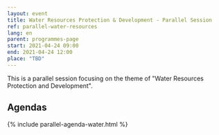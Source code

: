 ```yaml
---
layout: event
title: Water Resources Protection & Development - Parallel Session
ref: parallel-water-resources
lang: en
parent: programmes-page
start: 2021-04-24 09:00
end: 2021-04-24 12:00
place: "TBD"
---
```

This is a parallel session focusing on the theme of "Water Resources Protection and Development".

## Agendas

{% include parallel-agenda-water.html %}


